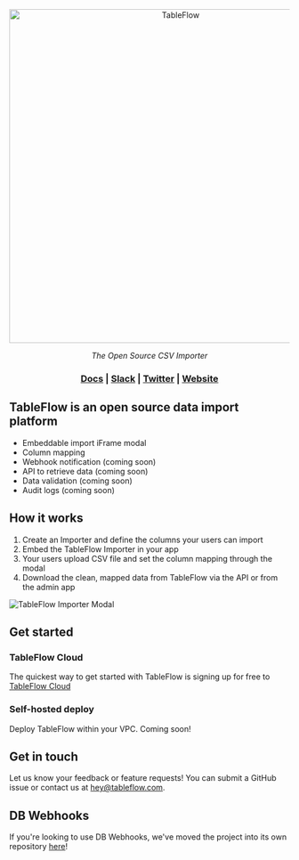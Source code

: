 <div align="center">
<a href="https://tableflow.com"><img src="https://tableflow-assets-cdn.s3.amazonaws.com/TableFlow-readme-header.png" width="600" alt="TableFlow"></a>

<em>The Open Source CSV Importer</em>

<h3>
    <a href="https://tableflow.com/docs">Docs</a> |
    <a href="https://join.slack.com/t/tableflow/shared_invite/zt-1psu47idh-vnItf_BaWcIWih8flGZ0fw">Slack</a> |
    <a href="https://twitter.com/tableflow">Twitter</a> |
    <a href="https://tableflow.com">Website</a> 
</h3>

</div>

## TableFlow is an open source data import platform

* Embeddable import iFrame modal
* Column mapping
* Webhook notification (coming soon)
* API to retrieve data (coming soon)
* Data validation (coming soon)
* Audit logs (coming soon)

## How it works

1. Create an Importer and define the columns your users can import
2. Embed the TableFlow Importer in your app
3. Your users upload CSV file and set the column mapping through the modal
4. Download the clean, mapped data from TableFlow via the API or from the admin app

![TableFlow Importer Modal](https://tableflow-assets-cdn.s3.amazonaws.com/importer-modal-20230613b.png)

## Get started

### TableFlow Cloud

The quickest way to get started with TableFlow is signing up for free to [TableFlow Cloud](https://app.tableflow.com/signup)

### Self-hosted deploy

Deploy TableFlow within your VPC. Coming soon!

## Get in touch
Let us know your feedback or feature requests! You can submit a GitHub issue or contact us
at [hey@tableflow.com](mailto:hey@tableflow.com).

## DB Webhooks

If you're looking to use DB Webhooks, we've moved the project into its own repository [here](https://github.com/tableflowhq/db-webhooks)!
